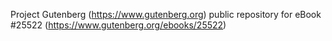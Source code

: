Project Gutenberg (https://www.gutenberg.org) public repository for eBook #25522 (https://www.gutenberg.org/ebooks/25522)
